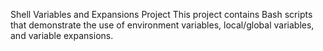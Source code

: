 Shell Variables and Expansions Project
This project contains Bash scripts that demonstrate the use of environment variables, local/global variables, and variable expansions.
